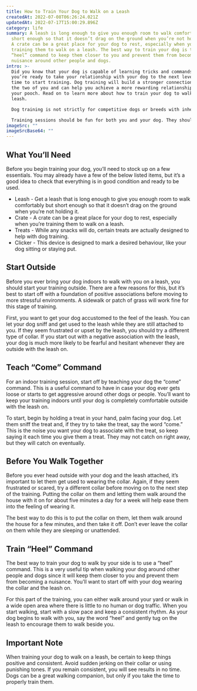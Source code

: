 ```yaml
---
title: How to Train Your Dog to Walk on a Leash
createdAt: 2022-07-08T06:26:24.021Z
updatedAt: 2022-07-17T15:00:29.896Z
category: life
summary: A leash is long enough to give you enough room to walk comfortably but
  short enough so that it doesn’t drag on the ground when you’re not holding it.
  A crate can be a great place for your dog to rest, especially when you're
  training them to walk on a leash. The best way to train your dog is to use a
  “heel” command to keep them closer to you and prevent them from becoming a
  nuisance around other people and dogs.
intro: >-
  Did you know that your dog is capable of learning tricks and commands? If
  you’re ready to take your relationship with your dog to the next level, it’s
  time to start training. Dog training will build a stronger connection between
  the two of you and can help you achieve a more rewarding relationship with
  your pooch. Read on to learn more about how to train your dog to walk on a
  leash. 

  Dog training is not strictly for competitive dogs or breeds with inherent instincts, such as hunting or herding dogs. Any dog can be trained and even smaller puppies can be socialized from an early age. With patience, dedication and the right strategies, anyone can train their dog. 

  Training sessions should be fun for both you and your dog. They should never involve negative reinforcement or fear-inducing techniques like alpha roles or growling at them. To get started, read our helpful tips below on how to train your puppy to walk on a leash:
imageSrc: ""
imageSrcBase64: ""
---
```


## What You’ll Need

Before you begin training your dog, you’ll need to stock up on a few essentials. You may already have a few of the below listed items, but it’s a good idea to check that everything is in good condition and ready to be used.

- Leash - Get a leash that is long enough to give you enough room to walk comfortably but short enough so that it doesn’t drag on the ground when you’re not holding it.
- Crate - A crate can be a great place for your dog to rest, especially when you’re training them to walk on a leash.
- Treats - While any snacks will do, certain treats are actually designed to help with dog training.
- Clicker - This device is designed to mark a desired behaviour, like your dog sitting or staying put.

## Start Outside

Before you ever bring your dog indoors to walk with you on a leash, you should start your training outside. There are a few reasons for this, but it’s best to start off with a foundation of positive associations before moving to more stressful environments. A sidewalk or patch of grass will work fine for this stage of training.

First, you want to get your dog accustomed to the feel of the leash. You can let your dog sniff and get used to the leash while they are still attached to you. If they seem frustrated or upset by the leash, you should try a different type of collar. If you start out with a negative association with the leash, your dog is much more likely to be fearful and hesitant whenever they are outside with the leash on.

## Teach “Come” Command

For an indoor training session, start off by teaching your dog the “come” command. This is a useful command to have in case your dog ever gets loose or starts to get aggressive around other dogs or people. You’ll want to keep your training indoors until your dog is completely comfortable outside with the leash on.

To start, begin by holding a treat in your hand, palm facing your dog. Let them sniff the treat and, if they try to take the treat, say the word “come.” This is the noise you want your dog to associate with the treat, so keep saying it each time you give them a treat. They may not catch on right away, but they will catch on eventually. 

## Before You Walk Together

Before you ever head outside with your dog and the leash attached, it’s important to let them get used to wearing the collar. Again, if they seem frustrated or scared, try a different collar before moving on to the next step of the training. Putting the collar on them and letting them walk around the house with it on for about five minutes a day for a week will help ease them into the feeling of wearing it.

The best way to do this is to put the collar on them, let them walk around the house for a few minutes, and then take it off. Don’t ever leave the collar on them while they are sleeping or unattended.

## Train “Heel” Command

The best way to train your dog to walk by your side is to use a “heel” command. This is a very useful tip when walking your dog around other people and dogs since it will keep them closer to you and prevent them from becoming a nuisance. You’ll want to start off with your dog wearing the collar and the leash on.

For this part of the training, you can either walk around your yard or walk in a wide open area where there is little to no human or dog traffic. When you start walking, start with a slow pace and keep a consistent rhythm. As your dog begins to walk with you, say the word “heel” and gently tug on the leash to encourage them to walk beside you.

## Important Note

When training your dog to walk on a leash, be certain to keep things positive and consistent. Avoid sudden jerking on their collar or using punishing tones. If you remain consistent, you will see results in no time. Dogs can be a great walking companion, but only if you take the time to properly train them.
